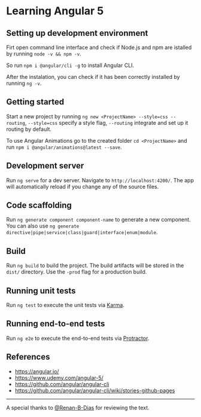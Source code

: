 # Learning Angular 5

## Setting up development environment

Firt open command line interface and check if Node.js and npm are istalled by running `node -v && npm -v`.

So run `npm i @angular/cli -g` to install Angular CLI.

After the instalation, you can check if it has been correctly installed by running `ng -v`.

## Getting started

Start a new project by running `ng new <ProjectName> --style=css --routing`, `--style=css` specify a style flag, `--routing` integrate and set up it routing by default.

To use Angular Animations go to the created folder `cd <ProjectName>` and run `npm i @angular/animations@latest --save`.


## Development server

Run `ng serve` for a dev server. Navigate to `http://localhost:4200/`. The app will automatically reload if you change any of the source files.

## Code scaffolding

Run `ng generate component component-name` to generate a new component. You can also use `ng generate directive|pipe|service|class|guard|interface|enum|module`.

## Build

Run `ng build` to build the project. The build artifacts will be stored in the `dist/` directory. Use the `-prod` flag for a production build.

## Running unit tests

Run `ng test` to execute the unit tests via [Karma](https://karma-runner.github.io).

## Running end-to-end tests

Run `ng e2e` to execute the end-to-end tests via [Protractor](http://www.protractortest.org/).

## References

- <https://angular.io/>
- <https://www.udemy.com/angular-5/>
- <https://github.com/angular/angular-cli>
- <https://github.com/angular/angular-cli/wiki/stories-github-pages>

<hr>

A special thanks to <a href="https://github.com/Renan-B-Dias">@Renan-B-Dias</a> for reviewing the text.